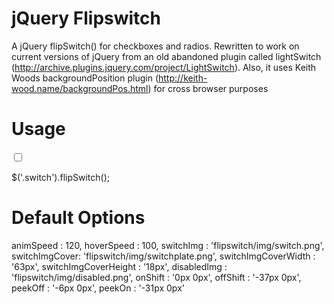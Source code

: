 jQuery Flipswitch
=================

A jQuery flipSwitch() for checkboxes and radios. Rewritten to work on current versions of jQuery from an old abandoned
plugin called lightSwitch (http://archive.plugins.jquery.com/project/LightSwitch). Also, it uses Keith Woods
backgroundPosition plugin (http://keith-wood.name/backgroundPos.html) for cross browser purposes

Usage
=====

<input type="checkbox" id="1" class="switch" />

$('.switch').flipSwitch();

Default Options
===============

animSpeed : 120,
hoverSpeed : 100,
switchImg : 'flipswitch/img/switch.png',
switchImgCover: 'flipswitch/img/switchplate.png',
switchImgCoverWidth : '63px',
switchImgCoverHeight : '18px',
disabledImg : 'flipswitch/img/disabled.png',
onShift : '0px 0px',
offShift : '-37px 0px',
peekOff : '-6px 0px',
peekOn : '-31px 0px'



